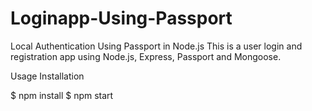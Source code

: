 # Loginapp-Using-Passport
Local Authentication Using Passport in Node.js
This is a user login and registration app using Node.js, Express, Passport and Mongoose.

Usage
Installation

$ npm install
$ npm start
